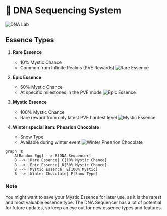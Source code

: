 # 🧬 DNA Sequencing System

![DNA Lab](dna-sequencer-banner.png)

## Essence Types

1. **Rare Essence**
    - 10% Mystic Chance
    - Common from Infinite Realms (PVE Rewards)
![Rare Essence](rare-essence.png)

2. **Epic Essence**
    - 50% Mystic Chance
    - At specific milestones in the PVE mode
![Epic Essence](epic-essence.png)

3. **Mystic Essence**
    - 100% Mystic Chance
    - Rare reward from only latest PVE hardest level
![Mystic Essence](mystic-essence.png)

4. **Winter special item: Phearion Chocolate**
    - Snow Type
    - Available during winter event
![Winter Phearion Chocolate](winter-chocolate.png)
   
```mermaid
graph TD
    A[Random Egg] --> B[DNA Sequencer]
    B --> |Rare Essence| C[10% Mystic Chance]
    B --> |Epic Essence| D[50% Mystic Chance]
    B --> |Mystic Essence| E[100% Mystic]
    B --> |Winter Chocolate| F[Snow Type]
```

### Note

You might want to save your Mystic Essence for later use, as it is the rarest and most valuable essence type.
The DNA Sequencer has a lot of potential for future updates, so keep an eye out for new essence types and features.